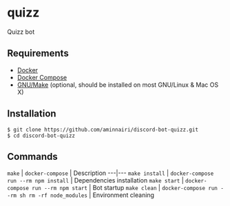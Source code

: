 # quizz

Quizz bot

## Requirements

- [Docker](https://www.docker.com/)
- [Docker Compose](https://docs.docker.com/compose/)
- [GNU/Make](https://www.gnu.org/software/make/) (optional, should be installed on most GNU/Linux & Mac OS X)

## Installation

```console
$ git clone https://github.com/aminnairi/discord-bot-quizz.git
$ cd discord-bot-quizz
```

## Commands

`make` | `docker-compose` | Description
---|---
`make install` | `docker-compose run --rm npm install` | Dependencies installation
`make start` | `docker-compose run --rm npm start` | Bot startup
`make clean` | `docker-compose run --rm sh rm -rf node_modules` | Environment cleaning
